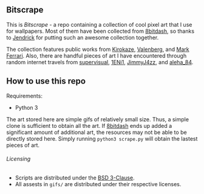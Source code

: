 ## Bitscrape

This is *Bitscrape* - a repo containing a collection of cool pixel art that I
use for wallpapers. Most of them have been collected from
[8bitdash](www.8bitdash.com), so thanks to
[Jendrick](https://www.madewithtea.com) for putting such an awesome collection
together. 

The collection features public works from
[Kirokaze](https://www.deviantart.com/kirokaze),
[Valenberg](https://www.deviantart.com/valenberg), and [Mark
Ferrari](http://www.markferrari.com). Also, there are handful pieces of art I
have encountered through random internet travels from
[supervisual](https://www.reddit.com/user/supervisual/),
[1ENi1](https://www.reddit.com/user/1Eni1/),
[JimmyJ4zz](https://www.reddit.com/user/JimmyJ4zz/), and
[aleha_84](https://www.reddit.com/user/aleha_84/).

## How to use this repo
Requirements:
- Python 3

The art stored here are simple gifs of relatively small size. Thus, a simple
clone is sufficient to obtain all the art. If [8bitdash](www.8bitdash.com) ends
up added a significant amount of additional art, the resources may not be able
to be directly stored here. Simply running ```python3 scrape.py``` will obtain
the lastest pieces of art. 

###### Licensing

- Scripts are distributed under the [BSD 3-Clause](LICENSE.md).
- All assests in `gifs/` are distributed under their respective licenses. 
